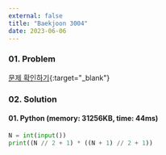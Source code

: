 ```yaml
---
external: false
title: "Baekjoon 3004"
date: 2023-06-06
---
```


### 01. Problem

[문제 확인하기](https://www.acmicpc.net/problem/3004){:target="_blank"}

### 02. Solution

#### 01. Python (memory: 31256KB, time: 44ms)

```Python
N = int(input())
print((N // 2 + 1) * ((N + 1) // 2 + 1))
```
